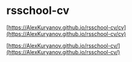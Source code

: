 # rsschool-cv

[https://AlexKuryanov.github.io/rsschool-cv/cv](https://AlexKuryanov.github.io/rsschool-cv/cv)

[https://AlexKuryanov.github.io/rsschool-cv/](https://AlexKuryanov.github.io/rsschool-cv/)
